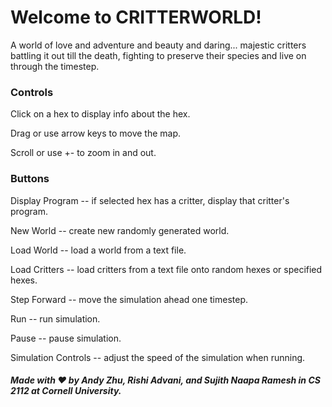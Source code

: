 # Welcome to CRITTERWORLD!

A world of love and adventure and beauty and daring... majestic critters battling it out till the death, fighting to preserve their species and live on through the timestep.

### Controls
Click on a hex to display info about the hex.

Drag or use arrow keys to move the map.

Scroll or use +- to zoom in and out.

### Buttons
Display Program -- if selected hex has a critter, display that critter's program.

New World -- create new randomly generated world.

Load World -- load a world from a text file.

Load Critters -- load critters from a text file onto random hexes or specified hexes.

Step Forward -- move the simulation ahead one timestep.

Run -- run simulation.

Pause -- pause simulation.

Simulation Controls -- adjust the speed of the simulation when running.

##### Made with ❤ by Andy Zhu, Rishi Advani, and Sujith Naapa Ramesh in CS 2112 at Cornell University.
